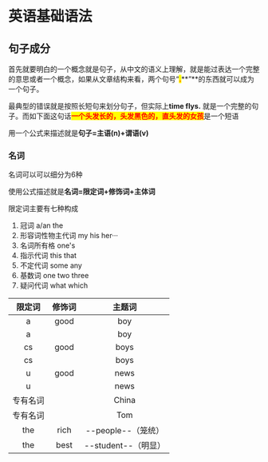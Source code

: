 # 英语基础语法

## 句子成分

首先就要明白的一个概念就是句子，从中文的语义上理解，就是能过表达一个完整的意思或者一个概念，如果从文章结构来看，两个句号“<mark style="color:red;">**.**</mark>\*\*”\*\*的东西就可以成为一个句子。

最典型的错误就是按照长短句来划分句子，但实际上**time flys.** 就是一个完整的句子。而如下面这句话<mark style="color:red;">**一个头发长的，头发黑色的，直头发的女孩**</mark>是一个短语

用一个公式来描述就是**句子=主语(n)+谓语(v)**

### 名词

名词可以可以细分为6种

使用公式描述就是**名词=限定词+修饰词+主体词**

限定词主要有七种构成

1. 冠词 a/an the
2. 形容词性物主代词 my his her···
3. 名词所有格 one's
4. 指示代词 this that
5. 不定代词 some any
6. 基数词 one two three
7. 疑问代词 what which

|  限定词 |  修饰词 |       主题词       |
| :--: | :--: | :-------------: |
|   a  | good |       boy       |
|   a  |      |       boy       |
|  cs  | good |       boys      |
|  cs  |      |       boys      |
|   u  | good |       news      |
|   u  |      |       news      |
| 专有名词 |      |      China      |
| 专有名词 |      |       Tom       |
|  the | rich |  --people--（笼统） |
|  the | best | --student--（明显） |
